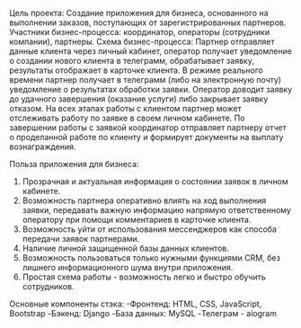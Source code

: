 Цель проекта: 
Создание приложения для бизнеса, основанного на выполнении заказов, поступающих от зарегистрированных партнеров.
Участники бизнес-процесса: координатор, операторы (сотрудники компании), партнеры.
Схема бизнес-процесса: Партнер отправляет данные клиента через личный кабинет, оператор получает уведомление о создании нового клиента в телеграмм, обрабатывает заявку, результаты отображает в карточке клиента. 
В режиме реального времени партнер получает в телеграмм (либо на электронную почту) уведомление о результатах обработки заявки.
Оператор доводит заявку до удачного завершения (оказание услуги) либо закрывает заявку отказом. На всех этапах работы с клиентом партнер может отслеживать работу по заявке в своем личном кабинете.
По завершении работы с заявкой координатор отправляет партнеру отчет о проделанной работе по клиенту и формирует документы на выплату вознаграждения.

Польза приложения для бизнеса:
1. Прозрачная и актуальная информация о состоянии заявок в личном кабинете.
2. Возможность партнера оперативно влиять на ход выполнения заявки, передавать важную информацию напрямую ответственному оператору при помощи комментариев в карточке клиента.
3. Возможность уйти от использования мессенджеров как способа передачи заявок партнерами.
4. Наличие личной защищенной базы данных клиентов.
5. Возможность пользоваться только нужными функциями CRM, без лишнего информационного шума внутри приложения.
6. Простая схема работы - возможность легко и быстро обучить сотрудников.

Основные компоненты стэка:
-Фронтенд: HTML, CSS, JavaScript, Bootstrap
-Бэкенд: Django
-База данных: MySQL
-Телеграм - aiogram
